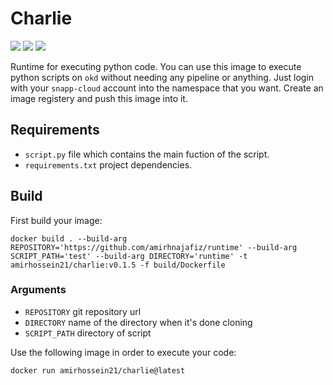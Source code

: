 # Charlie

![](https://img.shields.io/github/v/release/amirhnajafiz/charlie)
![](https://img.shields.io/badge/platform-docker-9cf)
![](https://img.shields.io/badge/language-python-blue)

Runtime for executing python code. You can use this image to execute python scripts on ```okd``` without
needing any pipeline or anything. Just login with your ```snapp-cloud``` account into the namespace that you want.
Create an image registery and push this image into it.

## Requirements

- ```script.py``` file which contains the main fuction of the script.
- ```requirements.txt``` project dependencies.

## Build

First build your image:

```shell
docker build . --build-arg REPOSITORY='https://github.com/amirhnajafiz/runtime' --build-arg SCRIPT_PATH='test' --build-arg DIRECTORY='runtime' -t amirhossein21/charlie:v0.1.5 -f build/Dockerfile
```

### Arguments

- ```REPOSITORY``` git repository url
- ```DIRECTORY``` name of the directory when it's done cloning
- ```SCRIPT_PATH``` directory of script

Use the following image in order to execute your code:

```shell
docker run amirhossein21/charlie@latest
```
